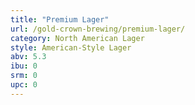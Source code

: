 ```yaml
---
title: "Premium Lager"
url: /gold-crown-brewing/premium-lager/
category: North American Lager
style: American-Style Lager
abv: 5.3
ibu: 0
srm: 0
upc: 0
---
```


